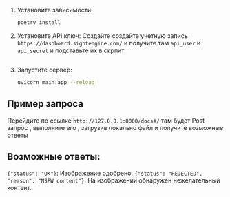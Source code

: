 1.  Установите зависимости:
    ```bash
    poetry install
    ```

2.  Установите API ключ:
    Создайте создайте учетную запись `https://dashboard.sightengine.com/` и получите там `api_user` и `api_secret` и подставьте их в скрпит
    ```

3.  Запустите сервер:
    ```bash
    uvicorn main:app --reload
    ```

## Пример запроса 
Перейдите по ссылке `http://127.0.0.1:8000/docs#/` там будет Post запрос , выполните его , загрузив локально файл и получите возможные ответы

## Возможные ответы:
   `{"status": "OK"}`: Изображение одобрено.
   `{"status": "REJECTED", "reason": "NSFW content"}`: На изображении обнаружен нежелательный контент.

